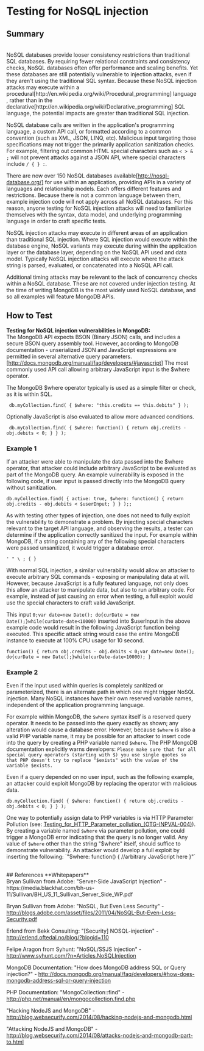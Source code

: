 # Testing for NoSQL injection


## Summary
<br>
NoSQL databases provide looser consistency restrictions than traditional SQL databases. By requiring fewer relational constraints and consistency checks, NoSQL databases often offer performance and scaling benefits. Yet these databases are still potentially vulnerable to injection attacks, even if they aren't using the traditional SQL syntax. Because these NoSQL injection attacks may execute within a procedural[http://en.wikipedia.org/wiki/Procedural_programming] language , rather than in the declarative[http://en.wikipedia.org/wiki/Declarative_programming] SQL language, the potential impacts are greater than traditional SQL injection.
<br>


NoSQL database calls are written in the application's programming language, a custom API call, or formatted according to a common convention (such as XML, JSON, LINQ, etc). Malicious input targeting those specifications may not trigger the primarily application sanitization checks. For example, filtering out common HTML special characters such as ` < > & ; ` will not prevent attacks against a JSON API, where special characters include ` / { } : `.


There are now over 150 NoSQL databases available[http://nosql-database.org/] for use within an application, providing APIs in a variety of languages and relationship models. Each offers different features and restrictions. Because there is not a common language between them, example injection code will not apply across all NoSQL databases. For this reason, anyone testing for NoSQL injection attacks will need to familiarize themselves with the syntax, data model, and underlying programming language in order to craft specific tests.


NoSQL injection attacks may execute in different areas of an application than traditional SQL injection. Where SQL injection would execute within the database engine, NoSQL variants may execute during within the application layer or the database layer, depending on the NoSQL API used and data model. Typically NoSQL injection attacks will execute where the attack string is parsed, evaluated, or concatenated into a NoSQL API call.


Additional timing attacks may be relevant to the lack of concurrency checks within a NoSQL database. These are not covered under injection testing. At the time of writing MongoDB is the most widely used NoSQL database, and so all examples will feature MongoDB APIs.
<br>

## How to Test
**Testing for NoSQL injection vulnerabilities in MongoDB:** <br>
The MongoDB API expects BSON (Binary JSON) calls, and includes a secure BSON query assembly tool. However, according to MongoDB documentation - unserialized JSON and JavaScript expressions are permitted in several alternative query parameters.[http://docs.mongodb.org/manual/faq/developers/#javascript] The most commonly used API call allowing arbitrary JavaScript input is the $where operator.


The MongoDB $where operator typically is used as a simple filter or check, as it is within SQL.

```
 db.myCollection.find( { $where: "this.credits == this.debits" } );
 ```


Optionally JavaScript is also evaluated to allow more advanced conditions.

```
 db.myCollection.find( { $where: function() { return obj.credits - obj.debits < 0; } } );
```


### Example 1

If an attacker were able to manipulate the data passed into the $where operator, that attacker could include arbitrary JavaScript to be evaluated as part of the MongoDB query. An example vulnerability is exposed in the following code, if user input is passed directly into the MongoDB query without sanitization.

```
db.myCollection.find( { active: true, $where: function() { return obj.credits - obj.debits < $userInput; } } );;
```


As with testing other types of injection, one does not need to fully exploit the vulnerability to demonstrate a problem. By injecting special characters relevant to the target API language, and observing the results, a tester can determine if the application correctly sanitized the input. For example within MongoDB, if a string containing any of the following special characters were passed unsanitized, it would trigger a database error.

`' " \ ; { }`


With normal SQL injection, a similar vulnerability would allow an attacker to execute arbitrary SQL commands - exposing or manipulating data at will. However, because JavaScript is a fully featured language, not only does this allow an attacker to manipulate data, but also to run arbitrary code. For example, instead of just causing an error when testing, a full exploit would use the special characters to craft valid JavaScript.


This input `0;var date=new Date(); do{curDate = new Date();}while(curDate-date<10000)` inserted into $userInput in the above example code would result in the following JavaScript function being executed. This specific attack string would case the entire MongoDB instance to execute at 100% CPU usage for 10 second.

`function() { return obj.credits - obj.debits < 0;var date=new Date(); do{curDate = new Date();}while(curDate-date<10000); }`


### Example 2

Even if the input used within queries is completely sanitized or parameterized, there is an alternate path in which one might trigger NoSQL injection. Many NoSQL instances have their own reserved variable names, independent of the application programming language.


For example within MongoDB, the `$where` syntax itself is a reserved query operator. It needs to be passed into the query exactly as shown; any alteration would cause a database error. However, because `$where` is also a valid PHP variable name, it may be possible for an attacker to insert code into the query by creating a PHP variable named `$where`. The PHP MongoDB documentation explicitly warns developers: ```Please make sure that for all special query operators (starting with $) you use single quotes so that PHP doesn't try to replace "$exists" with the value of the variable $exists.```


Even if a query depended on no user input, such as the following example, an attacker could exploit MongoDB by replacing the operator with malicious data.

` db.myCollection.find( { $where: function() { return obj.credits - obj.debits < 0; } } ); `


One way to potentially assign data to PHP variables is via HTTP Parameter Pollution (see: [Testing_for_HTTP_Parameter_pollution_(OTG-INPVAL-004)]()). By creating a variable named `$where` via parameter pollution, one could trigger a MongoDB error indicating that the query is no longer valid. Any value of `$where` other than the string "$where" itself, should suffice to demonstrate vulnerability. An attacker would develop a full exploit by inserting the following: `"$where: function() { //arbitrary JavaScript here }"`

<br>
## References
**Whitepapers**<br>
Bryan Sullivan from Adobe: "Server-Side JavaScript Injection" - https://media.blackhat.com/bh-us-11/Sullivan/BH_US_11_Sullivan_Server_Side_WP.pdf

Bryan Sullivan from Adobe: "NoSQL, But Even Less Security" - http://blogs.adobe.com/asset/files/2011/04/NoSQL-But-Even-Less-Security.pdf

Erlend from Bekk Consulting: "[Security] NOSQL-injection" - http://erlend.oftedal.no/blog/?blogid=110

Felipe Aragon from Syhunt: "NoSQL/SSJS Injection" - http://www.syhunt.com/?n=Articles.NoSQLInjection

MongoDB Documentation: "How does MongoDB address SQL or Query injection?" - http://docs.mongodb.org/manual/faq/developers/#how-does-mongodb-address-sql-or-query-injection

PHP Documentation: "MongoCollection::find" - http://php.net/manual/en/mongocollection.find.php

"Hacking NodeJS and MongoDB" - http://blog.websecurify.com/2014/08/hacking-nodejs-and-mongodb.html

"Attacking NodeJS and MongoDB" - http://blog.websecurify.com/2014/08/attacks-nodejs-and-mongodb-part-to.html
